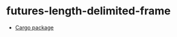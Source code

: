 # futures-length-delimited-frame

* [Cargo package](https://crates.io/crates/futures-length-delimited-frame)
